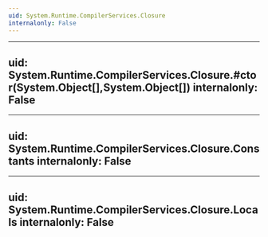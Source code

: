 ```yaml
---
uid: System.Runtime.CompilerServices.Closure
internalonly: False
---
```


---
uid: System.Runtime.CompilerServices.Closure.#ctor(System.Object[],System.Object[])
internalonly: False
---

---
uid: System.Runtime.CompilerServices.Closure.Constants
internalonly: False
---

---
uid: System.Runtime.CompilerServices.Closure.Locals
internalonly: False
---
